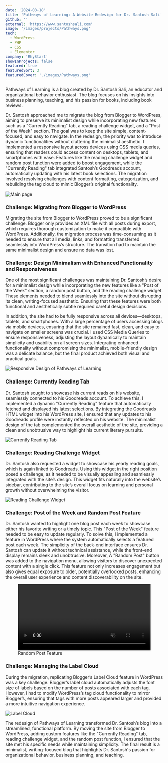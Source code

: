 ```yaml
---
date: '2024-08-18'
title: 'Pathways of Learning: A Website Redesign for Dr. Santosh Sali'
github: ''
external: 'https://www.santoshsali.com'
image: '/images/projects/Pathways.png'
tech:
  - WordPress
  - PHP
  - CSS
  - Elementor
company: 'RhyStart'
showInProjects: false
featured: true
featuredSort: 3
featuredCover: './images/Pathways.png'
---
```


Pathways of Learning is a blog created by Dr. Santosh Sali, an educator and organizational behavior enthusiast. The blog focuses on his insights into business planning, teaching, and his passion for books, including book reviews. 

Dr. Santosh approached me to migrate the blog from Blogger to WordPress, aiming to preserve its minimalist design while incorporating new features such as a "Currently Reading" tab, a reading challenge widget, and a "Post of the Week" section. The goal was to keep the site simple, content-focused, and easy to navigate. In the redesign, the priority was to introduce dynamic functionalities without cluttering the minimalist aesthetic. I implemented a responsive layout across devices using CSS media queries, ensuring that readers could access content on desktops, tablets, and smartphones with ease. Features like the reading challenge widget and random post function were added to boost engagement, while the "Currently Reading" tab integrated Santosh’s Goodreads account, automatically updating with his latest book selections. The migration involved resolving challenges with content formatting, categorization, and rebuilding the tag cloud to mimic Blogger’s original functionality.

![Main page](/images/projects/Pathways1.png)

### Challenge: Migrating from Blogger to WordPress

Migrating the site from Blogger to WordPress proved to be a significant challenge. Blogger only provides an XML file with all posts during export, which requires thorough customization to make it compatible with WordPress. Additionally, the migration process was time-consuming as it needed to ensure that all media, links, and formatting transferred seamlessly into WordPress’s structure. The transition had to maintain the same minimalist design and ensure no data was lost.

### Challenge: Design Minimalism with Enhanced Functionality and Responsiveness

One of the most significant challenges was maintaining Dr. Santosh’s desire for a minimalist design while incorporating the new features like a "Post of the Week" section, a random post button, and the reading challenge widget. These elements needed to blend seamlessly into the site without disrupting its clean, writing-focused aesthetic. Ensuring that these features were both functional and aesthetically subtle required careful design decisions.

In addition, the site had to be fully responsive across all devices—desktops, tablets, and smartphones. With a large percentage of users accessing blogs via mobile devices, ensuring that the site remained fast, clean, and easy to navigate on smaller screens was crucial. I used CSS Media Queries to ensure responsiveness, adjusting the layout dynamically to maintain simplicity and usability on all screen sizes. Integrating enhanced functionality without compromising the minimalist, mobile-friendly design was a delicate balance, but the final product achieved both visual and practical goals.

![Responsive Design of Pathways of Learning](/images/projects/Pathways4.png)

### Challenge: Currently Reading Tab

Dr. Santosh sought to showcase his current reads on his website, seamlessly connected to his Goodreads account. To achieve this, I implemented a dynamic "Currently Reading" feature that automatically fetched and displayed his latest selections. By integrating the Goodreads HTML widget into his WordPress site, I ensured that any updates to his Goodreads profile were instantly reflected on his website. The minimalist design of the tab complemented the overall aesthetic of the site, providing a clean and unobtrusive way to highlight his current literary pursuits.

![Currently Reading Tab](/images/projects/Pathways5.png)

### Challenge: Reading Challenge Widget

Dr. Santosh also requested a widget to showcase his yearly reading goals, which is again linked to Goodreads. Using this widget in the right position posed a challenge, as it needed to be visually appealing and seamlessly integrated with the site’s design. This widget fits naturally into the website’s sidebar, contributing to the site’s overall focus on learning and personal growth without overwhelming the visitor.

![Reading Challenge Widget](/images/projects/Pathways2.png)

### Challenge: Post of the Week and Random Post Feature

Dr. Santosh wanted to highlight one blog post each week to showcase either his favorite writing or a timely topic. This "Post of the Week" feature needed to be easy to update regularly. To solve this, I implemented a feature in WordPress where the system automatically selects a featured post each week. The simplicity of the back-end interface ensures Dr. Santosh can update it without technical assistance, while the front-end display remains sleek and unobtrusive. Moreover, A "Random Post" button was added to the navigation menu, allowing visitors to discover unexpected content with a single click. This feature not only increases engagement but also gives equal exposure to older, potentially overlooked posts, enhancing the overall user experience and content discoverability on the site.

<figure>
  <video width="100%" height="auto" autoplay loop muted playsinline>
    <source src="https://i.gyazo.com/272c918bb1f74d8ea9a9e402ad43b5dd.mp4" type="video/mp4">
    Your browser does not support the video tag.
  </video>
  <figcaption>Random Post Feature</figcaption>
</figure>

### Challenge: Managing the Label Cloud

During the migration, replicating Blogger’s Label Cloud feature in WordPress was a key challenge. Blogger’s label cloud automatically adjusts the font size of labels based on the number of posts associated with each tag. However, I had to modify WordPress’s tag cloud functionality to mirror Blogger’s, ensuring that tags with more posts appeared larger and provided a more intuitive navigation experience.

![Label Cloud](/images/projects/Pathways3.png)

The redesign of Pathways of Learning transformed Dr. Santosh’s blog into a streamlined, functional platform. By moving the site from Blogger to WordPress, adding custom features like the "Currently Reading" tab, reading challenge widget, and the random post function, I ensured that the site met his specific needs while maintaining simplicity. The final result is a minimalist, writing-focused blog that highlights Dr. Santosh's passion for organizational behavior, business planning, and teaching.
